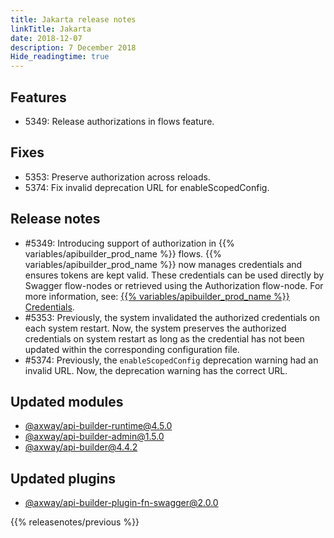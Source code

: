 ```yaml
---
title: Jakarta release notes
linkTitle: Jakarta
date: 2018-12-07
description: 7 December 2018
Hide_readingtime: true
---
```

## Features

* 5349: Release authorizations in flows feature.

## Fixes

* 5353: Preserve authorization across reloads.
* 5374: Fix invalid deprecation URL for enableScopedConfig.

## Release notes

* #5349: Introducing support of authorization in {{% variables/apibuilder_prod_name %}} flows. {{% variables/apibuilder_prod_name %}} now manages credentials and ensures tokens are kept valid. These credentials can be used directly by Swagger flow-nodes or retrieved using the Authorization flow-node. For more information, see: [{{% variables/apibuilder_prod_name %}} Credentials](/docs/developer_guide/credentials/).
* #5353: Previously, the system invalidated the authorized credentials on each system restart. Now, the system preserves the authorized credentials on system restart as long as the credential has not been updated within the corresponding configuration file.
* #5374: Previously, the `enableScopedConfig` deprecation warning had an invalid URL. Now, the deprecation warning has the correct URL.

## Updated modules

* [@axway/api-builder-runtime@4.5.0](https://www.npmjs.com/package/@axway/api-builder-runtime/v/4.5.0)
* [@axway/api-builder-admin@1.5.0](https://www.npmjs.com/package/@axway/api-builder-admin/v/1.5.0)
* [@axway/api-builder@4.4.2](https://www.npmjs.com/package/@axway/api-builder/v/4.4.2)

## Updated plugins

* [@axway/api-builder-plugin-fn-swagger@2.0.0](https://www.npmjs.com/package/@axway/api-builder-plugin-fn-swagger/v/2.0.0)


{{% releasenotes/previous %}}
